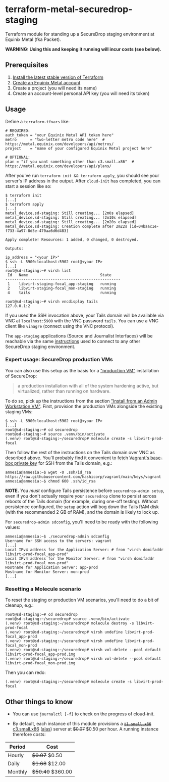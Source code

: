 # terraform-metal-securedrop-staging

Terraform module for standing up a SecureDrop staging environment at
Equinix Metal (fka Packet).

**WARNING: Using this and keeping it running will incur costs (see below).**

## Prerequisites

1. [Install the latest stable version of Terraform](https://www.terraform.io/downloads.html)
2. [Create an Equinix Metal account](https://metal.equinix.com/)
3. Create a project (you will need its name)
4. Create an account-level personal API key (you will need its token)

## Usage

Define a `terraform.tfvars` like:

```hcl
# REQUIRED:
auth_token = "your Equinix Metal API token here"
metro      = "two-letter metro code here"  # https://metal.equinix.com/developers/api/metros/
project    = "name of your configured Equinix Metal project here"

# OPTIONAL:
plan = "if you want something other than c3.small.x86"  # https://metal.equinix.com/developers/api/plans/
```

After you've run `terraform init && terraform apply`, you should see your
server's IP address in the output. After `cloud-init` has completed, you
can start a session like so:

```sh-session
$ terraform init
[...]
$ terraform apply
[...]
metal_device.sd-staging: Still creating... [2m0s elapsed]
metal_device.sd-staging: Still creating... [2m10s elapsed]
metal_device.sd-staging: Still creating... [2m20s elapsed]
metal_device.sd-staging: Creation complete after 2m22s [id=04baac1e-f733-4a97-8d5e-470aa6d6d483]

Apply complete! Resources: 1 added, 0 changed, 0 destroyed.

Outputs:

ip_address = "<your IP>"
$ ssh -L 5900:localhost:5902 root@<your IP>
[...]
root@sd-staging:~# virsh list
 Id   Name                                State
---------------------------------------------------
 1    libvirt-staging-focal_app-staging   running
 2    libvirt-staging-focal_mon-staging   running
 4    tails                               running

root@sd-staging:~# virsh vncdisplay tails
127.0.0.1:2
```

If you used the SSH invocation above, your Tails domain will be available via
VNC at `localhost:5900` with the VNC password `tails`. You can use a VNC client
like `vinagre` (connect using the VNC protocol).

The `app-staging` applications (Source and Journalist Interfaces) will
be reachable via the same [instructions][sd-staging] used to connect to
any other SecureDrop staging environment.

[sd-staging]: https://docs.securedrop.org/en/stable/development/virtual_environments.html#staging

### Expert usage: SecureDrop production VMs

You can also use this setup as the basis for a ["production VM"][sd-prod]
installation of SecureDrop:

> a production installation with all of the system hardening active, but
> virtualized, rather than running on hardware.

To do so, pick up the instructions from the section ["Install from an
Admin Workstation VM"][install-from-admin-workstation-vm]. First,
provision the production VMs alongside the existing staging VMs:

```sh-session
$ ssh -L 5900:localhost:5902 root@<your IP>
[...]
root@sd-staging:~# cd securedrop
root@sd-staging:~# source .venv/bin/activate
(.venv) root@sd-staging:~/securedrop# molecule create -s libvirt-prod-focal
```

Then follow the rest of the instructions on the Tails domain over VNC as
described above. You'll probably find it convenient to fetch [Vagrant's
base-box private key][vagrant-keypair] for SSH from the Tails domain, e.g.:

```sh-session
amnesia@amnesia:~$ wget -O .ssh/id_rsa https://raw.githubusercontent.com/hashicorp/vagrant/main/keys/vagrant
amnesia@amnesia:~$ chmod 600 .ssh/id_rsa
```

**NOTE.** You _must_ configure Tails persistence before `securedrop-admin
setup`, even if you don't actually require your `securedrop` clone to persist
across reboots of the Tails domain (for example, during one-off testing).
Without persistence configured, the `setup` action will bog down the Tails RAM
disk (with the recommended 2 GB of RAM), and the domain is likely to lock up.

For `securedrop-admin sdconfig`, you'll need to be ready with the following
values:

```sh-session
amnesia@amnesia:~$ ./securedrop-admin sdconfig
Username for SSH access to the servers: vagrant
[...]
Local IPv4 address for the Application Server: # from "virsh domifaddr libvirt-prod-focal_app-prod"
Local IPv4 address for the Monitor Server: # from "virsh domifaddr libvirt-prod-focal_mon-prod"
Hostname for Application Server: app-prod
Hostname for Monitor Server: mon-prod
[...]
```

[install-from-admin-workstation-vm]: https://docs.securedrop.org/en/stable/development/virtual_environments.html#install-from-an-admin-workstation-vm
[sd-prod]: https://docs.securedrop.org/en/stable/development/virtual_environments.html#production

### Resetting a Molecule scenario

To reset the staging or production VM scenarios, you'll need to do a bit of
cleanup, e.g.:

```sh-session
root@sd-staging:~# cd securedrop
root@sd-staging:~/securedrop# source .venv/bin/activate
(.venv) root@sd-staging:~/securedrop# molecule destroy -s libvirt-prod-focal
(.venv) root@sd-staging:~/securedrop# virsh undefine libvirt-prod-focal_app-prod
(.venv) root@sd-staging:~/securedrop# virsh undefine libvirt-prod-focal_mon-prod
(.venv) root@sd-staging:~/securedrop# virsh vol-delete --pool default libvirt-prod-focal_app-prod.img
(.venv) root@sd-staging:~/securedrop# virsh vol-delete --pool default libvirt-prod-focal_mon-prod.img
```

Then you can redo:

```sh-session
(.venv) root@sd-staging:~/securedrop# molecule create -s libvirt-prod-focal
```

## Other things to know

- You can use `journalctl [-f]` to check on the progress of cloud-init.

- By default, each instance of this module provisions a
  ~~[`t1.small.x86`][t1.small.x86]~~ [c3.small.x86][c3.small.x86]
  ([alas][equinix-feedback-thread]) server at ~~$0.07~~ $0.50 per hour.
  A running instance therefore costs:

| Period  | Cost               |
| ------- | ------------------ |
| Hourly  | ~~$0.07~~ $0.50    |
| Daily   | ~~$1.68~~ $12.00   |
| Monthly | ~~$50.40~~ $360.00 |

[equinix-feedback-thread]: https://feedback.equinixmetal.com/servers-and-configs/p/mini-servers-to-give-the-sweet-sweet-taste-of-equinix-metal
[c3.small.x86]: https://metal.equinix.com/developers/docs/servers/server-specs/#c3smallx86
[t1.small.x86]: https://metal.equinix.com/developers/docs/servers/server-specs/#t1smallx86
[vagrant-keypair]: https://github.com/hashicorp/vagrant/tree/main/keys
